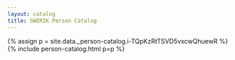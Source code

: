 ```yaml
---
layout: catalog
title: SWERIK Person Catalog
---
```

{% assign p = site.data._person-catalog.i-TQpKzRtTSVD5vxcwQhuewR %}
{% include person-catalog.html p=p %}

